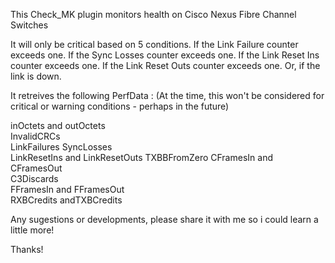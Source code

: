 This Check_MK plugin monitors health on Cisco Nexus Fibre Channel Switches

It will only be critical based on 5 conditions.
If the Link Failure counter exceeds one.
If the Sync Losses counter exceeds one.
If the Link Reset Ins counter exceeds one.
If the Link Reset Outs counter exceeds one.
Or, if the link is down.

It retreives the following PerfData :
(At the time, this won't be considered for critical or warning conditions - perhaps in the future)

inOctets and outOctets          
InvalidCRCs  
LinkFailures 
SyncLosses   
LinkResetIns and LinkResetOuts
TXBBFromZero 
CFramesIn and CFramesOut   
C3Discards   
FFramesIn and FFramesOut    
RXBCredits andTXBCredits

Any sugestions or developments, please share it with me so i could learn a little more!

Thanks!
